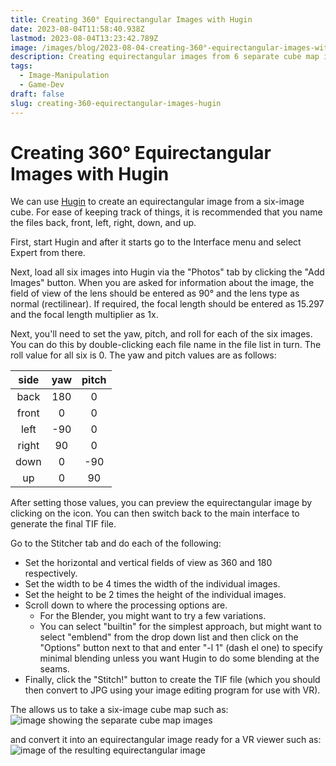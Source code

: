 ```yaml
---
title: Creating 360° Equirectangular Images with Hugin
date: 2023-08-04T11:58:40.938Z
lastmod: 2023-08-04T13:23:42.789Z
image: /images/blog/2023-08-04-creating-360°-equirectangular-images-with-hugin/ExampleEqui.jpg
description: Creating equirectangular images from 6 separate cube map images using Hugin
tags:
  - Image-Manipulation
  - Game-Dev
draft: false
slug: creating-360-equirectangular-images-hugin
---
```


# Creating 360° Equirectangular Images with Hugin

We can use [Hugin](https://hugin.sourceforge.io/) to create an equirectangular image from a six-image cube. For ease of keeping track of things, it is recommended that you name the files back, front, left, right, down, and up.

First, start Hugin and after it starts go to the Interface menu and select Expert from there.

Next, load all six images into Hugin via the "Photos" tab by clicking the "Add Images" button. When you are asked for information about the image, the field of view of the lens should be entered as 90° and the lens type as normal (rectilinear). If required, the focal length should be entered as 15.297 and the focal length multiplier as 1x.

Next, you'll need to set the yaw, pitch, and roll for each of the six images. You can do this by double-clicking each file name in the file list in turn. The roll value for all six is 0. The yaw and pitch values are as follows:

| side  | yaw | pitch |
|:-----:|:---:|:-----:|
| back 	| 180 | 0     |
| front	| 0   | 0     |
| left	| -90 | 0     |
| right	| 90  | 0     |
| down	| 0	  | -90   |
| up	| 0	  | 90    |

After setting those values, you can preview the equirectangular image by clicking on the icon. You can then switch back to the main interface to generate the final TIF file.

Go to the Stitcher tab and do each of the following:

 * Set the horizontal and vertical fields of view as 360 and 180 respectively.
 * Set the width to be 4 times the width of the individual images.
 * Set the height to be 2 times the height of the individual images.
 * Scroll down to where the processing options are.
   * For the Blender, you might want to try a few variations.
   * You can select "builtin" for the simplest approach, but might want to select "emblend" from the drop down list and then click on the "Options" button next to that and enter "-l  1" (dash el one) to specify minimal blending unless you want Hugin to do some blending at the seams. 
 * Finally, click the "Stitch!" button to create the TIF file (which you should then convert to JPG using your image editing program for use with VR). 

The allows us to take a six-image cube map such as:
![image showing the separate cube map images](/images/blog/2023-08-04-creating-360°-equirectangular-images-with-hugin/cube-map.png)

and convert it into an equirectangular image ready for a VR viewer such as:
![image of the resulting equirectangular image](/images/blog/2023-08-04-creating-360°-equirectangular-images-with-hugin/ExampleEqui.jpg)
